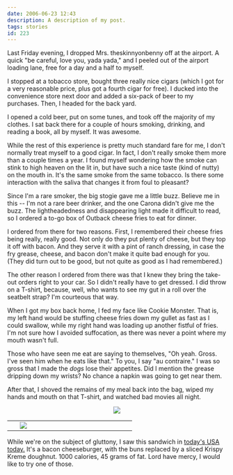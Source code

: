 ```yaml
---
date: 2006-06-23 12:43
description: A description of my post.
tags: stories
id: 223
---
```

Last Friday evening, I dropped Mrs. theskinnyonbenny off at the airport.  A quick "be careful, love you, yada yada," and I peeled out of the airport loading lane, free for a day and a half to myself.

I stopped at a tobacco store, bought three really nice cigars (which I got for a very reasonable price, plus got a fourth cigar for free).  I ducked into the convenience store next door and added a six-pack of beer to my purchases.  Then, I headed for the back yard.  
<!--more-->
I opened a cold beer, put on some tunes, and took off the majority of my clothes.  I sat back there for a couple of hours smoking, drinking, and reading a book, all by myself.  It was awesome.

While the rest of this experience is pretty much standard fare for me, I don't normally treat myself to a good cigar.  In fact, I don't really smoke them more than a couple times a year.  I found myself wondering how the smoke can stink to high heaven on the lit in, but have such a nice taste (kind of nutty) on the mouth in.  It's the same smoke from the same tobacco.  Is there some interaction with the saliva that changes it from foul to pleasant?

Since I'm a rare smoker, the big stogie gave me a little buzz.  Believe me in this -- I'm not a rare beer drinker, and the one Carona didn't give me the buzz.  The lightheadedness and disappearing light made it difficult to read, so I ordered a to-go box of Outback cheese fries to eat for dinner.

I ordered from there for two reasons.  First, I remembered their cheese fries being really, really good.  Not only do they put plenty of cheese, but they top it off with bacon.  And they serve it with a pint of ranch dressing, in case the fry grease, cheese, and bacon don't make it quite bad enough for you.  (They did turn out to be good, but not quite as good as I had remembered.)

The other reason I ordered from there was that I knew they bring the take-out orders right to your car.  So I didn't really have to get dressed.  I did throw on a T-shirt, because, well, who wants to see my gut in a roll over the seatbelt strap?  I'm courteous that way.

When I got my box back home, I fed my face like Cookie Monster.  That is, my left hand would be stuffing cheese fries down my gullet as fast as I could swallow, while my right hand was loading up another fistful of fries.  I'm not sure how I avoided suffocation, as there was never a point where my mouth wasn't full.

Those who have seen me eat are saying to themselves, "Oh yeah.  Gross.  I've seen him when he eats like that."  To you, I say "au contraire."  I was so gross that I made the <i>dogs</i> lose their appetites.  Did I mention the grease dripping down my wrists?  No chance a napkin was going to get near them.

After that, I shoved the remains of my meal back into the bag, wiped my hands and mouth on that T-shirt, and watched bad movies all night.

<div><center><img src="/img/greenline.gif"></center>

<div><table cellpadding="2" align="center"><tr><td width="5" rowspan="2"><spacer type="block" width="5" height="1"></td><td width="250" ><img src="/img/kkcheeseburger.jpg"></td></tr></table></div>

<div>While we're on the subject of gluttony, I saw this sandwich in <a href="http://www.usatoday.com/money/industries/food/2006-06-23-cheeseburger-usat_x.htm" target="_blank">today's USA today.</a>  It's a bacon cheeseburger, with the buns replaced by a sliced Krispy Kreme doughnut.  1000 calories, 45 grams of fat.  Lord have mercy, I would like to try one of those.</div></div>




